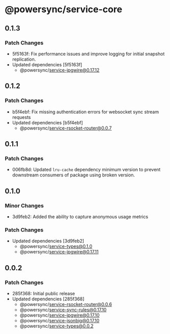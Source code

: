 # @powersync/service-core

## 0.1.3

### Patch Changes

- 5f5163f: Fix performance issues and improve logging for initial snapshot replication.
- Updated dependencies [5f5163f]
  - @powersync/service-jpgwire@0.17.12

## 0.1.2

### Patch Changes

- b5f4ebf: Fix missing authentication errors for websocket sync stream requests
- Updated dependencies [b5f4ebf]
  - @powersync/service-rsocket-router@0.0.7

## 0.1.1

### Patch Changes

- 006fb8d: Updated `lru-cache` dependency minimum version to prevent downstream consumers of package using broken version.

## 0.1.0

### Minor Changes

- 3d9feb2: Added the ability to capture anonymous usage metrics

### Patch Changes

- Updated dependencies [3d9feb2]
  - @powersync/service-types@0.1.0
  - @powersync/service-jpgwire@0.17.11

## 0.0.2

### Patch Changes

- 285f368: Initial public release
- Updated dependencies [285f368]
  - @powersync/service-rsocket-router@0.0.6
  - @powersync/service-sync-rules@0.17.10
  - @powersync/service-jpgwire@0.17.10
  - @powersync/service-jsonbig@0.17.10
  - @powersync/service-types@0.0.2
